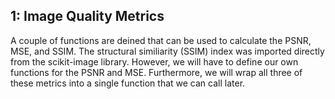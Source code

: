 ## 1: Image Quality Metrics

A couple of functions are deined that can be used to calculate the PSNR, MSE, and SSIM. 
The structural similiarity (SSIM) index was imported directly from the scikit-image library.
However, we will have to define our own functions for the PSNR and MSE. 
Furthermore, we will wrap all three of these metrics into a single function that we can call later.

